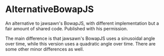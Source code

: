 # AlternativeBowapJS
An alternative to jawsawn's BowapJS, with different implementation but a fair amount of shared code. Published with his permission.

The main difference is that jawsawn's BowapJS uses a sinusoidal angle over time, while this version uses a quadratic angle over time. There are some other minor differences as well.
